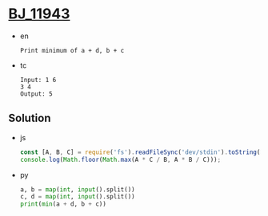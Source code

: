 # [BJ_11943](https://acmicpc.net/problem/11943)

* en

  ```en
  Print minimum of a + d, b + c
  ```

* tc

  ```tc
  Input: 1 6
  3 4
  Output: 5
  ```

## Solution

* js

  ```js
  const [A, B, C] = require('fs').readFileSync('dev/stdin').toString().split(' ').map(x=>+x);
  console.log(Math.floor(Math.max(A * C / B, A * B / C)));
  ```

* py

  ```py
  a, b = map(int, input().split())
  c, d = map(int, input().split())
  print(min(a + d, b + c))
  ```
